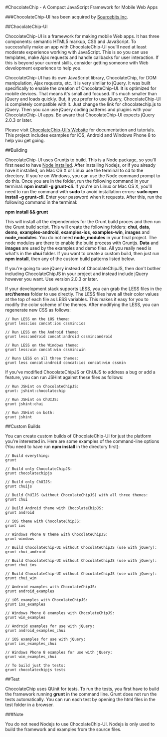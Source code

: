 #ChocolateChip - A Compact JavaScript Framework for Mobile Web Apps

###ChocolateChip-UI has been acquired by [Sourcebits Inc](http://www.sourcebits.com).

##ChocolateChip-UI

ChocolateChip-UI is a framework for making mobile Web apps. It has three components: semantic HTML5 markup, CSS and JavaScript. To successfully make an app with ChocolateChip-UI you'll need at least moderate experience working with JavaScript. This is so you can use templates, make Ajax requests and handle callbacks for user interaction. If this is beyond your current skills, consider getting someone with Web development experience to help you.

ChocolateChip-UI has its own JavaScript library, ChocolateChip, for DOM manipulation, Ajax requests, etc. It is very similar to jQuery. It was built specifically to enable the creation of ChocolateChip-UI. It is optimized for mobile devices. That means it's small and focused. It's much smaller than jQuery and loads quickly. But, it you prefer to use jQuery, ChocolateChip-UI is completely compatible with it. Just change the link for chocolatechip.js to jQuery. Then you can use jQuery coding patterns and plugins with your ChocolateChip-UI apps. Be aware that ChocolateChip-UI expects jQuery 2.0.3 or later.

Please visit [ChocolateChip-UI's Website](http://chocolatechip-ui.com) for documentation and tutorials. This project includes examples for iOS, Android and Windows Phone 8 to help you get going.

##Building 

ChocolateChip-UI uses Gruntjs to build. This is a Node package, so you'll first need to have [Node installed](http://http://nodejs.org). After installing Nodejs, or if you already have it installed, on Mac OS X or Linux use the terminal to cd to the directory. If you're on Windows, you can use the Node command prompt to do this. Once you are in the folder, run the following command in your terminal: **npm install -g grunt-cli**. If you're on Linux or Mac OS X, you'll need to run the command with **sudo** to avoid installation errors: **sudo npm install -g grunt-cli**. Enter your password when it requests. After this, run the following command in the terminal: 

**npm install && grunt** 

This will install all the dependencies for the Grunt build proces and then run the Grunt build script. This will create the following folders: **chui**, **data**, **demo**, **examples-android**, **examples-ios**, **examples-win**, **images** and **node\_modules**. You do not need **node\_modules** in your final project. The node modules are there to enable the build process with Gruntjs. **Data** and **images** are used by the examples and demo files. All you really need is what's in the **chui** folder. If you want to create a custom build, then just run **npm install**, then any of the custom build patterns listed below.

If you're going to use jQuery instead of ChocolateChipJS, then don't bother including ChocolateChipJS in your project and instead include jQuery however you want. Use version 2.0.3 or later.

If your development stack supports LESS, you can grab the LESS files in the **src/themes** folder to use directly. The LESS files have all their color values at the top of each file as LESS variables. This makes it easy for you to modify the color scheme of the themes. After modifying the LESS, you can regenerate new CSS as follows:


    // Run LESS on the iOS theme:
    grunt less:ios concat:ios cssmin:ios

    // Run LESS on the Android theme:
    grunt less:android concat:android cssmin:android

    // Run LESS on the Windows theme:
    grunt less:win concat:win cssmin:win

    // Runn LESS on all three themes:
    grunt less concat:android concat:ios concat:win cssmin


If you've modified ChocolateChipJS or ChUIJS to address a bug or add a feature, you can run JSHint against these files as follows:

    // Run JSHint on ChocolateChipJS:
    grunt: jshint:chocolatechip

    // Run JSHint on ChUIJS:
    grunt jshint:chui

    // Run JSHint on both:
    grunt jshint
    
##Custom Builds

You can create custom builds of ChocolateChip-UI for just the platform you're interested in. Here are some examples of the command-line options (You need to have run **npm install** in the directory first):

    // Build everything:
    grunt

    // Build only ChocolateChipJS:
    grunt chocolatechipjs 

    // Build only ChUIJS:
    grunt chuijs 

    // Build ChUIJS (without ChocolateChipJS) with all three themes:
    grunt chui

    // Build Android theme with ChocolateChipJS:
    grunt android 

    // iOS theme with ChocolateChipJS:
    grunt ios 

    // Windows Phone 8 theme with ChocolateChipJS:
    grunt windows 

    // Build ChocolateChip-UI without ChocolateChipJS (use with jQuery):
    grunt chui_android 

    // Build ChocolateChip-UI without ChocolateChipJS (use with jQuery):
    grunt chui_ios 

    // Build ChocolateChip-UI without ChocolateChipJS (use with jQuery):
    grunt chui_win 

    // Android examples with ChocolateChipJS:
    grunt android_examples 

    // iOS examples with ChocolateChipJS:
    grunt ios_examples 

    // Windows Phone 8 examples with ChocolateChipJS:
    grunt win_examples 

    // Android examples for use with jQuery:
    grunt android_examples_chui 

    // iOS examples for use with jQuery:
    grunt ios_examples_chui 

    // Windows Phone 8 examples for use with jQuery:
    grunt win_examples_chui 

    // To build just the tests:
    grunt chocolatechipjs tests

##Test

ChocolateChip uses QUnit for tests. To run the tests, you first have to build the framework running **grunt** in the command line. Grunt does not run the tests automatically. You can run each test by opening the html files in the test folder in a browser.

###Note

You do not need Nodejs to use ChocolateChip-UI. Nodejs is only used to build the framework and examples from the source files.
